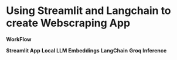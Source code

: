 # Using Streamlit and Langchain to create Webscraping App

**WorkFlow**  

**Streamlit App**       **Local LLM Embeddings**      **LangChain**        **Groq Inference**
